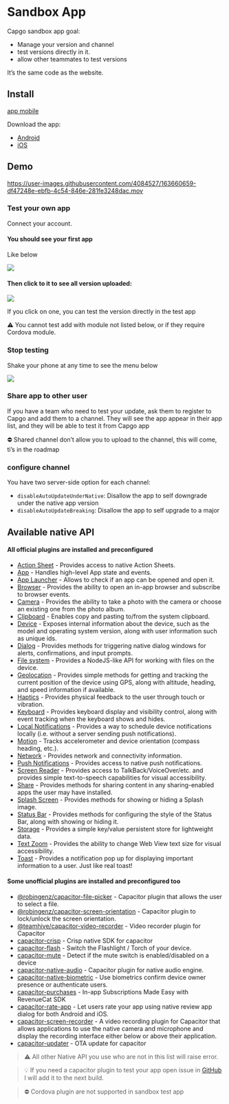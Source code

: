 # Sandbox App



Capgo sandbox app goal:

* Manage your version and channel
* test versions directly in it.
* allow other teammates to test versions

It’s the same code as the website.

## Install

[app mobile](https://capgo.app/app\_mobile)

Download the app:

* [Android](https://play.google.com/store/apps/details?id=ee.forgr.capacitor\_go\&hl=en\_US\&gl=US)
* [iOS](https://play.google.com/store/apps/details?id=ee.forgr.capacitor\_go\&hl=en\_US\&gl=US)

## Demo

https://user-images.githubusercontent.com/4084527/163660659-df47248e-ebfb-4c54-846e-281fe3248dac.mov

### Test your own app

Connect your account.

#### You should see your first app

Like below

![](https://user-images.githubusercontent.com/4084527/163660693-fb5446ea-ec37-48c4-b6a7-f3a9d1870bf5.png)

#### Then click to it to see all version uploaded:

![](https://user-images.githubusercontent.com/4084527/163660706-71d10686-a576-4dc4-be2c-a42ce813a198.png)

If you click on one, you can test the version directly in the test app

⚠️ You cannot test add with module not listed below, or if they require Cordova module.

### Stop testing

Shake your phone at any time to see the menu below

![](https://user-images.githubusercontent.com/4084527/163660713-dbfd8d37-494d-4ce2-a696-67faa02f4b01.png)

### Share app to other user

If you have a team who need to test your update, ask them to register to Capgo and add them to a channel. They will see the app appear in their app list, and they will be able to test it from Capgo app

⛔ Shared channel don’t allow you to upload to the channel, this will come, ti’s in the roadmap

### configure channel

You have two server-side option for each channel:

* `disableAutoUpdateUnderNative`: Disallow the app to self downgrade under the native app version
* `disableAutoUpdateBreaking`: Disallow the app to self upgrade to a major

## Available native API

#### All official plugins are installed and preconfigured

* [Action Sheet](https://github.com/ionic-team/capacitor-plugins/tree/main/action-sheet) - Provides access to native Action Sheets.
* [App](https://github.com/ionic-team/capacitor-plugins/tree/main/app) - Handles high-level App state and events.
* [App Launcher](https://github.com/ionic-team/capacitor-plugins/tree/main/app-launcher) - Allows to check if an app can be opened and open it.
* [Browser](https://github.com/ionic-team/capacitor-plugins/tree/main/browser) - Provides the ability to open an in-app browser and subscribe to browser events.
* [Camera](https://github.com/ionic-team/capacitor-plugins/tree/main/camera) - Provides the ability to take a photo with the camera or choose an existing one from the photo album.
* [Clipboard](https://github.com/ionic-team/capacitor-plugins/tree/main/clipboard) - Enables copy and pasting to/from the system clipboard.
* [Device](https://github.com/ionic-team/capacitor-plugins/tree/main/device) - Exposes internal information about the device, such as the model and operating system version, along with user information such as unique ids.
* [Dialog](https://github.com/ionic-team/capacitor-plugins/tree/main/dialog) - Provides methods for triggering native dialog windows for alerts, confirmations, and input prompts.
* [File system](https://github.com/ionic-team/capacitor-plugins/tree/main/filesystem) - Provides a NodeJS-like API for working with files on the device.
* [Geolocation](https://github.com/ionic-team/capacitor-plugins/tree/main/geolocation) - Provides simple methods for getting and tracking the current position of the device using GPS, along with altitude, heading, and speed information if available.
* [Haptics](https://github.com/ionic-team/capacitor-plugins/tree/main/haptics) - Provides physical feedback to the user through touch or vibration.
* [Keyboard](https://github.com/ionic-team/capacitor-plugins/tree/main/keyboard) - Provides keyboard display and visibility control, along with event tracking when the keyboard shows and hides.
* [Local Notifications](https://github.com/ionic-team/capacitor-plugins/tree/main/local-notifications) - Provides a way to schedule device notifications locally (i.e. without a server sending push notifications).
* [Motion](https://github.com/ionic-team/capacitor-plugins/tree/main/motion) - Tracks accelerometer and device orientation (compass heading, etc.).
* [Network](https://github.com/ionic-team/capacitor-plugins/tree/main/network) - Provides network and connectivity information.
* [Push Notifications](https://github.com/ionic-team/capacitor-plugins/tree/main/push-notifications) - Provides access to native push notifications.
* [Screen Reader](https://github.com/ionic-team/capacitor-plugins/tree/main/screen-reader) - Provides access to TalkBack/VoiceOver/etc. and provides simple text-to-speech capabilities for visual accessibility.
* [Share](https://github.com/ionic-team/capacitor-plugins/tree/main/share) - Provides methods for sharing content in any sharing-enabled apps the user may have installed.
* [Splash Screen](https://github.com/ionic-team/capacitor-plugins/tree/main/splash-screen) - Provides methods for showing or hiding a Splash image.
* [Status Bar](https://github.com/ionic-team/capacitor-plugins/tree/main/status-bar) - Provides methods for configuring the style of the Status Bar, along with showing or hiding it.
* [Storage](https://github.com/ionic-team/capacitor-plugins/tree/main/storage) - Provides a simple key/value persistent store for lightweight data.
* [Text Zoom](https://github.com/ionic-team/capacitor-plugins/tree/main/text-zoom) - Provides the ability to change Web View text size for visual accessibility.
* [Toast](https://github.com/ionic-team/capacitor-plugins/tree/main/toast) - Provides a notification pop up for displaying important information to a user. Just like real toast!

#### Some unofficial plugins are installed and preconfigured too

* [@robingenz/capacitor-file-picker](https://github.com/robingenz/capacitor-file-picker) - Capacitor plugin that allows the user to select a file.
* [@robingenz/capacitor-screen-orientation](https://github.com/robingenz/capacitor-screen-orientation) - Capacitor plugin to lock/unlock the screen orientation.
* [@teamhive/capacitor-video-recorder](https://github.com/TeamMaestro/capacitor-video-recorder) - Video recorder plugin for Capacitor
* [capacitor-crisp](https://github.com/riderx/capacitor-crisp) - Crisp native SDK for capacitor
* [capacitor-flash](https://github.com/riderx/capacitor-flash) - Switch the Flashlight / Torch of your device.
* [capacitor-mute](https://github.com/riderx/capacitor-mute) - Detect if the mute switch is enabled/disabled on a device
* [capacitor-native-audio](https://github.com/capacitor-community/native-audio) - Capacitor plugin for native audio engine.
* [capacitor-native-biometric](https://github.com/epicshaggy/capacitor-native-biometric) - Use biometrics confirm device owner presence or authenticate users.
* [capacitor-purchases](https://github.com/riderx/capacitor-purchases) - In-app Subscriptions Made Easy with RevenueCat SDK
* [capacitor-rate-app](https://github.com/Nodonisko/capacitor-rate-app) - Let users rate your app using native review app dialog for both Android and iOS.
* [capacitor-screen-recorder](https://github.com/TeamMaestro/capacitor-video-recorder) - A video recording plugin for Capacitor that allows applications to use the native camera and microphone and display the recording interface either below or above their application.
* [capacitor-updater](https://github.com/riderx/capacitor-updater) - OTA update for capacitor

> ⚠️ All other Native API you use who are not in this list will raise error.

> 💡 If you need a capacitor plugin to test your app open issue in [GitHub](https://github.com/Cap-go/capgo) I will add it to the next build.

> ⛔ Cordova plugin are not supported in sandbox test app
